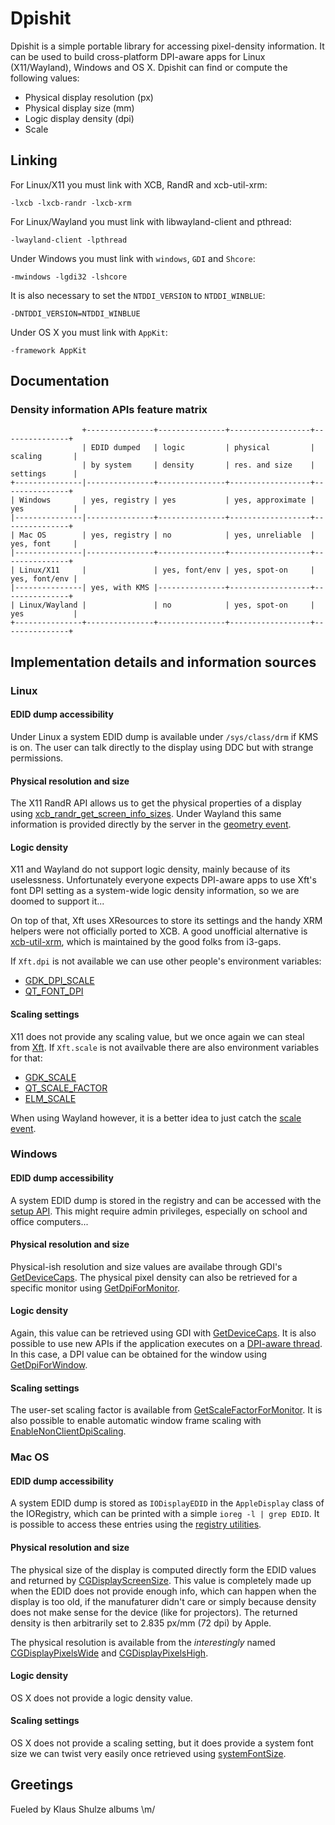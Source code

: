 # Dpishit
Dpishit is a simple portable library for accessing pixel-density information.
It can be used to build cross-platform DPI-aware apps for Linux (X11/Wayland),
Windows and OS X. Dpishit can find or compute the following values:
 - Physical display resolution (px)
 - Physical display size (mm)
 - Logic display density (dpi)
 - Scale

## Linking
For Linux/X11 you must link with XCB, RandR and xcb-util-xrm:
```
-lxcb -lxcb-randr -lxcb-xrm
```

For Linux/Wayland you must link with libwayland-client and pthread:
```
-lwayland-client -lpthread
```

Under Windows you must link with `windows`, `GDI` and `Shcore`:
```
-mwindows -lgdi32 -lshcore
```
It is also necessary to set the `NTDDI_VERSION` to `NTDDI_WINBLUE`:
```
-DNTDDI_VERSION=NTDDI_WINBLUE
```

Under OS X you must link with `AppKit`:
```
-framework AppKit
```

## Documentation
### 
### Density information APIs feature matrix
```
                +---------------+---------------+------------------+---------------+
                | EDID dumped   | logic         | physical         | scaling       |
                | by system     | density       | res. and size    | settings      |
+---------------|---------------+---------------+------------------+---------------+
| Windows       | yes, registry | yes           | yes, approximate | yes           |
|---------------|---------------+---------------+------------------+---------------+
| Mac OS        | yes, registry | no            | yes, unreliable  | yes, font     |
|---------------|---------------+---------------+------------------+---------------+
| Linux/X11     |               | yes, font/env | yes, spot-on     | yes, font/env |
|---------------| yes, with KMS |---------------+------------------+---------------+
| Linux/Wayland |               | no            | yes, spot-on     | yes           |
+---------------+---------------+---------------+------------------+---------------+
```

## Implementation details and information sources
### Linux
#### EDID dump accessibility
Under Linux a system EDID dump is available under `/sys/class/drm` if KMS is on.
The user can talk directly to the display using DDC but with strange permissions.

#### Physical resolution and size
The X11 RandR API allows us to get the physical properties of a display using
[xcb_randr_get_screen_info_sizes](https://xcb.freedesktop.org/manual/group__XCB__RandR__API.html).
Under Wayland this same information is provided directly by the server in the
[geometry event](https://wayland-book.com/registry/server-side.html).

#### Logic density
X11 and Wayland do not support logic density, mainly because of its uselessness.
Unfortunately everyone expects DPI-aware apps to use Xft's font DPI setting as a
system-wide logic density information, so we are doomed to support it...

On top of that, Xft uses XResources to store its settings and the handy XRM
helpers were not officially ported to XCB. A good unofficial alternative is
[xcb-util-xrm](https://github.com/Airblader/xcb-util-xrm),
which is maintained by the good folks from i3-gaps.

If `Xft.dpi` is not available we can use other people's environment variables:
 - [GDK_DPI_SCALE](https://developer.gnome.org/gtk3/stable/gtk-x11.html)
 - [QT_FONT_DPI](https://bugreports.qt.io/browse/QTBUG-53022)

#### Scaling settings
X11 does not provide any scaling value, but we once again we can steal from
[Xft](https://www.keithp.com/~keithp/render/Xft.tutorial).
If `Xft.scale` is not availvable there are also environment variables for that:
 - [GDK_SCALE](https://developer.gnome.org/gtk3/stable/gtk-x11.html)
 - [QT_SCALE_FACTOR](https://doc.qt.io/qt-5/highdpi.html)
 - [ELM_SCALE](https://phab.enlightenment.org/w/elementary/)

When using Wayland however, it is a better idea to just catch the
[scale event](https://wayland-book.com/surfaces-in-depth/hidpi.html).

### Windows
#### EDID dump accessibility
A system EDID dump is stored in the registry and can be accessed with the
[setup API](https://docs.microsoft.com/en-us/windows/win32/api/setupapi/nf-setupapi-setupdiopendevregkey).
This might require admin privileges, especially on school and office computers...

#### Physical resolution and size
Physical-ish resolution and size values are availabe through GDI's
[GetDeviceCaps](https://docs.microsoft.com/en-us/windows/win32/api/wingdi/nf-wingdi-getdevicecaps).
The physical pixel density can also be retrieved for a specific monitor using
[GetDpiForMonitor](https://docs.microsoft.com/en-us/windows/win32/api/shellscalingapi/nf-shellscalingapi-getdpiformonitor).

#### Logic density
Again, this value can be retrieved using GDI with
[GetDeviceCaps](https://docs.microsoft.com/en-us/windows/win32/api/wingdi/nf-wingdi-getdevicecaps).
It is also possible to use new APIs if the application executes on a
[DPI-aware thread](https://docs.microsoft.com/en-us/windows/win32/api/winuser/nf-winuser-setthreaddpiawarenesscontext).
In this case, a DPI value can be obtained for the window using
[GetDpiForWindow](https://docs.microsoft.com/en-us/windows/win32/api/winuser/nf-winuser-getdpiforwindow).

#### Scaling settings
The user-set scaling factor is available from
[GetScaleFactorForMonitor](https://docs.microsoft.com/en-us/windows/win32/api/shellscalingapi/nf-shellscalingapi-getscalefactorformonitor).
It is also possible to enable automatic window frame scaling with
[EnableNonClientDpiScaling](https://docs.microsoft.com/en-us/windows/win32/api/winuser/nf-winuser-enablenonclientdpiscaling).

### Mac OS
#### EDID dump accessibility
A system EDID dump is stored as `IODisplayEDID` in the `AppleDisplay` class of
the IORegistry, which can be printed with a simple `ioreg -l | grep EDID`.
It is possible to access these entries using the
[registry utilities](https://developer.apple.com/documentation/kernel/iokit_fundamentals/registry_utilities?language=occ).

#### Physical resolution and size
The physical size of the display is computed directly form the EDID values and
returned by [CGDisplayScreenSize](https://developer.apple.com/documentation/coregraphics/1456599-cgdisplayscreensize).
This value is completely made up when the EDID does not provide enough info,
which can happen when the display is too old, if the manufaturer didn't care or
simply because density does not make sense for the device (like for projectors).
The returned density is then arbitrarily set to 2.835 px/mm (72 dpi) by Apple.

The physical resolution is available from the *interestingly* named
[CGDisplayPixelsWide](https://developer.apple.com/documentation/coregraphics/1456361-cgdisplaypixelswide?language=objc)
and
[CGDisplayPixelsHigh](https://developer.apple.com/documentation/coregraphics/1454247-cgdisplaypixelshigh?language=objc).

#### Logic density
OS X does not provide a logic density value.

#### Scaling settings
OS X does not provide a scaling setting, but it does provide a system font size
we can twist very easily once retrieved using
[systemFontSize](https://developer.apple.com/documentation/appkit/nsfont/1531931-systemfontsize?language=objc).

## Greetings
Fueled by Klaus Shulze albums \m/
